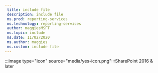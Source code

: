 ```yaml
---
 title: include file
 description: include file
 ms.prod: reporting-services
 ms.technology: reporting-services
 author: maggiesMSFT
 ms.topic: include
 ms.date: 11/02/2020
 ms.author: maggies
 ms.custom: include file
---
```



 :::image type="icon" source="media/yes-icon.png":::SharePoint 2016 & later
